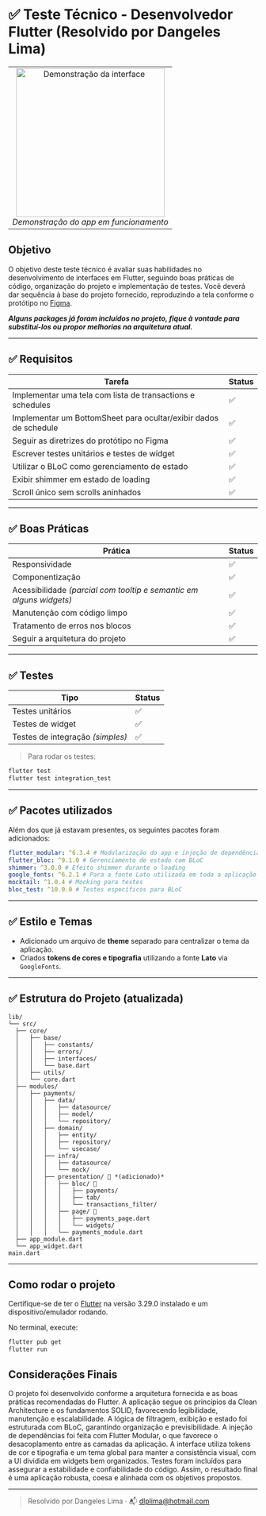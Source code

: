 # ✅ Teste Técnico - Desenvolvedor Flutter (Resolvido por Dangeles Lima)

<table><tr><td align="center">
  <img src="demo.gif" alt="Demonstração da interface" width="300"/>
  <br/>
  <i>Demonstração do app em funcionamento</i>
</td></tr></table>

## Objetivo

O objetivo deste teste técnico é avaliar suas habilidades no desenvolvimento de interfaces em Flutter, seguindo boas práticas de código, organização do projeto e implementação de testes. Você deverá dar sequência à base do projeto fornecido, reproduzindo a tela conforme o protótipo no [Figma](https://www.figma.com/design/QWC5IksyTx2k65ZzkPz3r1/Processo-seletivo---Dev-flutter?node-id=1-4313&t=WNNCW8T4MMI6Z9M8-1).

**_Alguns packages já foram incluídos no projeto, fique à vontade para substituí-los ou propor melhorias na arquitetura atual._**

---

## ✅ Requisitos

| Tarefa                                                           | Status |
| ---------------------------------------------------------------- | ------ |
| Implementar uma tela com lista de transactions e schedules       | ✅     |
| Implementar um BottomSheet para ocultar/exibir dados de schedule | ✅     |
| Seguir as diretrizes do protótipo no Figma                       | ✅     |
| Escrever testes unitários e testes de widget                     | ✅     |
| Utilizar o BLoC como gerenciamento de estado                     | ✅     |
| Exibir shimmer em estado de loading                              | ✅     |
| Scroll único sem scrolls aninhados                               | ✅     |

---

## ✅ Boas Práticas

| Prática                                                             | Status |
| ------------------------------------------------------------------- | ------ |
| Responsividade                                                      | ✅     |
| Componentização                                                     | ✅     |
| Acessibilidade _(parcial com tooltip e semantic em alguns widgets)_ | ✅     |
| Manutenção com código limpo                                         | ✅     |
| Tratamento de erros nos blocos                                      | ✅     |
| Seguir a arquitetura do projeto                                     | ✅     |

---

## ✅ Testes

| Tipo                             | Status |
| -------------------------------- | ------ |
| Testes unitários                 | ✅     |
| Testes de widget                 | ✅     |
| Testes de integração _(simples)_ | ✅     |

> Para rodar os testes:

```bash
flutter test
flutter test integration_test
```

---

## ✅ Pacotes utilizados

Além dos que já estavam presentes, os seguintes pacotes foram adicionados:

```yaml
flutter_modular: ^6.3.4 # Modularização do app e injeção de dependências
flutter_bloc: ^9.1.0 # Gerenciamento de estado com BLoC
shimmer: ^3.0.0 # Efeito shimmer durante o loading
google_fonts: ^6.2.1 # Para a fonte Lato utilizada em toda a aplicação
mocktail: ^1.0.4 # Mocking para testes
bloc_test: ^10.0.0 # Testes específicos para BLoC
```

---

## ✅ Estilo e Temas

- Adicionado um arquivo de **theme** separado para centralizar o tema da aplicação.
- Criados **tokens de cores e tipografia** utilizando a fonte **Lato** via `GoogleFonts`.

---

## ✅ Estrutura do Projeto (atualizada)

```
lib/
└── src/
  ├── core/
  │   ├── base/
  │   │   ├── constants/
  │   │   ├── errors/
  │   │   ├── interfaces/
  │   │   └── base.dart
  │   ├── utils/
  │   └── core.dart
  ├── modules/
  │   ├── payments/
  │   │   ├── data/
  │   │   │   ├── datasource/
  │   │   │   ├── model/
  │   │   │   └── repository/
  │   │   ├── domain/
  │   │   │   ├── entity/
  │   │   │   ├── repository/
  │   │   │   └── usecase/
  │   │   ├── infra/
  │   │   │   ├── datasource/
  │   │   │   └── mock/
  │   │   ├── presentation/ 🔵 *(adicionado)*
  │   │   │   ├── bloc/ 🔵
  │   │   │   │   ├── payments/
  │   │   │   │   ├── tab/
  │   │   │   │   └── transactions_filter/
  │   │   │   ├── page/ 🔵
  │   │   │   │   ├── payments_page.dart
  │   │   │   │   └── widgets/
  │   │   │   └── payments_module.dart
  ├── app_module.dart
  └── app_widget.dart
main.dart
```

---

## Como rodar o projeto

Certifique-se de ter o [Flutter](https://flutter.dev/docs/get-started/install) na versão 3.29.0 instalado e um dispositivo/emulador rodando.

No terminal, execute:

```bash
flutter pub get
flutter run
```

## Considerações Finais

O projeto foi desenvolvido conforme a arquitetura fornecida e as boas práticas recomendadas do Flutter. A aplicação segue os princípios da Clean Architecture e os fundamentos SOLID, favorecendo legibilidade, manutenção e escalabilidade. A lógica de filtragem, exibição e estado foi estruturada com BLoC, garantindo organização e previsibilidade. A injeção de dependências foi feita com Flutter Modular, o que favorece o desacoplamento entre as camadas da aplicação. A interface utiliza tokens de cor e tipografia e um tema global para manter a consistência visual, com a UI dividida em widgets bem organizados. Testes foram incluídos para assegurar a estabilidade e confiabilidade do código. Assim, o resultado final é uma aplicação robusta, coesa e alinhada com os objetivos propostos.

---

> Resolvido por Dangeles Lima · 📬 dlplima@hotmail.com
